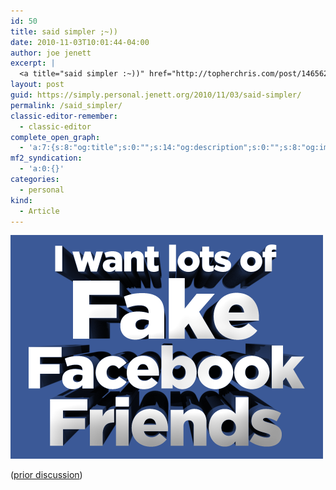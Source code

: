 ```yaml
---
id: 50
title: said simpler ;~))
date: 2010-11-03T10:01:44-04:00
author: joe jenett
excerpt: |
  <a title="said simpler :~))" href="http://topherchris.com/post/1465625234"><img src="../images/simpler.png" alt="said simpler ;~))" /></a>
layout: post
guid: https://simply.personal.jenett.org/2010/11/03/said-simpler/
permalink: /said_simpler/
classic-editor-remember:
  - classic-editor
complete_open_graph:
  - 'a:7:{s:8:"og:title";s:0:"";s:14:"og:description";s:0:"";s:8:"og:image";s:0:"";s:7:"og:type";s:0:"";s:12:"twitter:card";s:7:"summary";s:19:"twitter:description";s:0:"";s:15:"twitter:creator";s:0:"";}'
mf2_syndication:
  - 'a:0:{}'
categories:
  - personal
kind:
  - Article
---
```

[![said simpler ;~))](../images/simpler.png)](http://topherchris.com/post/1465625234 "said simpler :~))")

([prior discussion](https://disqus.com/home/discussion/jenettsimplypersonal/jenettsimplypersonal_said_simpler/))
